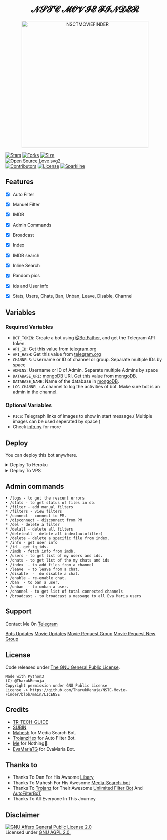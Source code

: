 <h1 align="center">
  <b>𝓝𝓢𝓣𝓒 𝓜𝓞𝓥𝓘𝓔 𝓕𝓘𝓝𝓓𝓔𝓡</b>
</h1>
<a target="_blank">
  <p align="center">
    <img height="400" width="400" alt="NSCTMOVIEFINDER" src="https://telegra.ph/file/9bca5220bb6be74d8abd6.jpg">
  </p>
</a>


[![Stars](https://img.shields.io/github/stars/TharukRenuja/NSTC-Movie-Finder?style=flat-square&color=yellow)](https://github.com/TharukRenuja/NSTC-Movie-Finder/stargazers)
[![Forks](https://img.shields.io/github/forks/TharukRenuja/NSTC-Movie-Finder?style=flat-square&color=orange)](https://github.com/TharukRenuja/NSTC-Movie-Finder/fork)
[![Size](https://img.shields.io/github/repo-size/TharukRenuja/NSTC-Movie-Finder?style=flat-square&color=green)](https://github.com/TharukRenuja/NSTC-Movie-Finder/)   
[![Open Source Love svg2](https://badges.frapsoft.com/os/v2/open-source.svg?v=103)](https://github.com/TharukRenuja/NSTC-Movie-Finder)   
[![Contributors](https://img.shields.io/github/contributors/TharukRenuja/NSTC-Movie-Finder?style=flat-square&color=green)](https://github.com/TharukRenuja/NSTC-Movie-Finder/graphs/contributors)
[![License](https://img.shields.io/badge/License-AGPL-blue)](https://github.com/TharukRenuja/NSTC-Movie-Finder/blob/v2/LICENSE)
[![Sparkline](https://stars.medv.io/EvamariaTG/EvaMaria.svg)](https://stars.medv.io/TharukRenuja/NSTC-Movie-Finder)


## Features

- [x] Auto Filter
- [x] Manuel Filter
- [x] IMDB
- [x] Admin Commands
- [x] Broadcast
- [x] Index
- [x] IMDB search
- [x] Inline Search
- [x] Random pics
- [x] ids and User info 
- [x] Stats, Users, Chats, Ban, Unban, Leave, Disable, Channel


## Variables

### Required Variables
* `BOT_TOKEN`: Create a bot using [@BotFather](https://telegram.dog/BotFather), and get the Telegram API token.
* `API_ID`: Get this value from [telegram.org](https://my.telegram.org/apps)
* `API_HASH`: Get this value from [telegram.org](https://my.telegram.org/apps)
* `CHANNELS`: Username or ID of channel or group. Separate multiple IDs by space
* `ADMINS`: Username or ID of Admin. Separate multiple Admins by space
* `DATABASE_URI`: [mongoDB](https://www.mongodb.com) URI. Get this value from [mongoDB](https://www.mongodb.com).
* `DATABASE_NAME`: Name of the database in [mongoDB](https://www.mongodb.com).
* `LOG_CHANNEL` : A channel to log the activities of bot. Make sure bot is an admin in the channel.
### Optional Variables
* `PICS`: Telegraph links of images to show in start message.( Multiple images can be used seperated by space )
* Check [info.py](https://github.com/TharukRenuja/NSTC-Movie-Finder/blob/v2/info.py) for more


## Deploy
You can deploy this bot anywhere.

<details><summary>Deploy To Heroku</summary>
<p>
<br>
<a href="https://heroku.com/deploy?template=https://github.com/TharukRenuja/NSTC-Movie-Finder/tree/v2">
  <img src="https://www.herokucdn.com/deploy/button.svg" alt="Deploy">
</a>
</p>
</details>

<details><summary>Deploy To VPS</summary>
<p>
<pre>
git clone https://github.com/TharukRenuja/NSTC-Movie-Finder
# Install Packages
pip3 install -r requirements.txt
Edit info.py with variables as given below then run bot
python3 bot.py
</pre>
</p>
</details>


## Admin commands
```
• /logs - to get the rescent errors
• /stats - to get status of files in db.
* /filter - add manual filters
* /filters - view filters
* /connect - connect to PM.
* /disconnect - disconnect from PM
* /del - delete a filter
* /delall - delete all filters
* /deleteall - delete all index(autofilter)
* /delete - delete a specific file from index.
* /info - get user info
* /id - get tg ids.
* /imdb - fetch info from imdb.
• /users - to get list of my users and ids.
• /chats - to get list of the my chats and ids 
• /index  - to add files from a channel
• /leave  - to leave from a chat.
• /disable  -  do disable a chat.
* /enable - re-enable chat.
• /ban  - to ban a user.
• /unban  - to unban a user.
• /channel - to get list of total connected channels
• /broadcast - to broadcast a message to all Eva Maria users
```
## Support
Contact Me On [Telegram](https://t.me/TharukRenuja)

[Bots Updates](https://t.me/SLBotsOfficial)
[Movie Updates](https://t.me/nstcentertainment)
[Movie Request Group](https://t.me/nstcentertainmentgroup)
[Movie Request New Group](https://t.me/genuinemovieclub)

## License
Code released under [The GNU General Public License](LICENSE).
```
Made with Python3
(C) @TharukRenuja
Copyright permission under GNU Public License
License -> https://github.com/TharukRenuja/NSTC-Movie-Finder/blob/main/LICENSE
```
## Credits

- [TR-TECH-GUIDE](https://github.com/TR-TECH-GUIDE)
- [SUBIN](https://github.com/subinps)
- [Mahesh](https://github.com/Mahesh0253) for Media Search Bot.
- [TrojanzHex](https://github.com/TroJanzHEX) for Auto Filter Bot.
- [Me](https://github.com/TharukRenuja) for Nothing🤣.
- [EvaMariaTG](https://github.com/EvaMariaTG) for EvaMaria Bot.

## Thanks to 
 - Thanks To Dan For His Awsome [Libary](https://github.com/pyrogram/pyrogram)
 - Thanks To Mahesh For His Awesome [Media-Search-bot](https://github.com/Mahesh0253/Media-Search-bot)
 - Thanks To [Trojanz](https://github.com/trojanzhex) for Their Awesome [Unlimited Filter Bot](https://github.com/TroJanzHEX/Unlimited-Filter-Bot) And [AutoFilterBoT](https://github.com/trojanzhex/auto-filter-bot)
 - Thanks To All Everyone In This Journey

## Disclaimer
[![GNU Affero General Public License 2.0](https://www.gnu.org/graphics/agplv3-155x51.png)](https://www.gnu.org/licenses/agpl-3.0.en.html#header)    
Licensed under [GNU AGPL 2.0.](https://github.com/TharukRenuja/NSTC-Movie-Finder/blob/v2/LICENSE)
